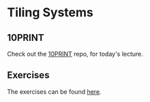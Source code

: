 Tiling Systems
==============

## 10PRINT ##
Check out the [10PRINT](https://github.com/bitcraftlab/10PRINT) repo,
for today's lecture.

## Exercises ##
The exercises can be found [here](exercises/readme.md).



